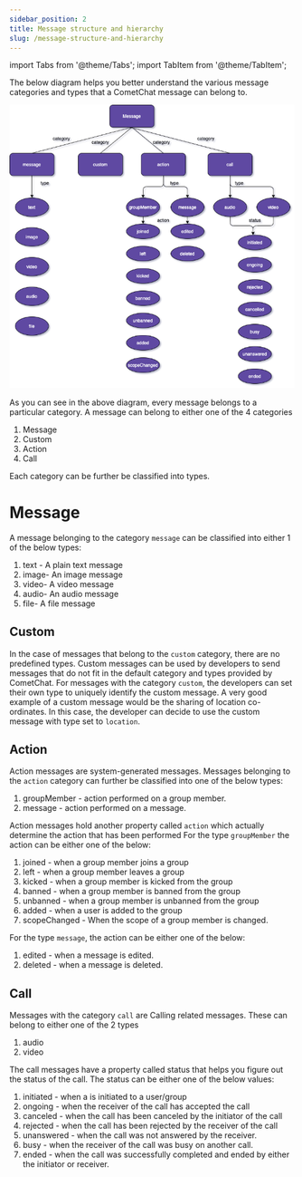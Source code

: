 ```yaml
---
sidebar_position: 2
title: Message structure and hierarchy
slug: /message-structure-and-hierarchy
---
```


import Tabs from '@theme/Tabs';
import TabItem from '@theme/TabItem';

The below diagram helps you better understand the various message categories and types that a CometChat message can belong to.

![](./asset/bvoxc4srq8tenc66v5dsah0sxmup8mbhqae59irsfboesbs98fexfs1ouqvw6218.png)

As you can see in the above diagram, every message belongs to a particular category. A message can belong to either one of the 4 categories

1. Message
2. Custom
3. Action
4. Call

Each category can be further be classified into types.

# Message
A message belonging to the category `message` can be classified into either 1 of the below types:

1. text - A plain text message
2. image- An image message
3. video- A video message
4. audio- An audio message
5. file- A file message

## Custom

In the case of messages that belong to the `custom` category, there are no predefined types. Custom messages can be used by developers to send messages that do not fit in the default category and types provided by CometChat. For messages with the category `custom`, the developers can set their own type to uniquely identify the custom message.
A very good example of a custom message would be the sharing of location co-ordinates.
In this case, the developer can decide to use the custom message with type set to `location`.

## Action

Action messages are system-generated messages. Messages belonging to the `action` category can further be classified into one of the below types:

1. groupMember - action performed on a group member.
2. message - action performed on a message.

Action messages hold another property called `action` which actually determine the action that has been performed
For the type `groupMember` the action can be either one of the below:

1. joined - when a group member joins a group
2. left - when a group member leaves a group
3. kicked - when a group member is kicked from the group
4. banned - when a group member is banned from the group
5. unbanned - when a group member is unbanned from the group
6. added - when a user is added to the group
7. scopeChanged - When the scope of a group member is changed.

For the type `message`, the action can be either one of the below:

1. edited - when a message is edited.
2. deleted - when a message is deleted.

## Call

Messages with the category `call` are  Calling related messages. These can belong to either one of the 2 types

1. audio
2. video

The call messages have a property called status that helps you figure out the status of the call. The status can be either one of the below values:

1. initiated - when a is initiated to a user/group
2. ongoing - when the receiver of the call has accepted the call
3. canceled - when the call has been canceled by the initiator of the call
4. rejected - when the call has been rejected by the receiver of the call
5. unanswered - when the call was not answered by the receiver.
6. busy - when the receiver of the call was busy on another call.
7. ended - when the call was successfully completed and ended by either the initiator or receiver.